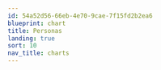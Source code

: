 ```yaml
---
id: 54a52d56-66eb-4e70-9cae-7f15fd2b2ea6
blueprint: chart
title: Personas
landing: true
sort: 10
nav_title: charts
---
```


